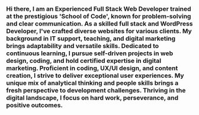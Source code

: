 ### Hi there, I am an Experienced Full Stack Web Developer trained at the prestigious 'School of Code', known for problem-solving and clear communication. As a skilled full stack and WordPress Developer, I've crafted diverse websites for various clients. My background in IT support, teaching, and digital marketing brings adaptability and versatile skills. Dedicated to continuous learning, I pursue self-driven projects in web design, coding, and hold certified expertise in digital marketing. Proficient in coding, UX/UI design, and content creation, I strive to deliver exceptional user experiences. My unique mix of analytical thinking and people skills brings a fresh perspective to development challenges. Thriving in the digital landscape, I focus on hard work, perseverance, and positive outcomes.

<!--
**bvhadra/bvhadra** is a ✨ _special_ ✨ repository because its `README.md` (this file) appears on your GitHub profile.

Here are some ideas to get you started:

- 🔭 I’m currently working on ...
- 🌱 I’m currently learning ...
- 👯 I’m looking to collaborate on ...
- 🤔 I’m looking for help with ...
- 💬 Ask me about ...
- 📫 How to reach me: ...
- 😄 Pronouns: ...
- ⚡ Fun fact: ...
-->
